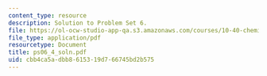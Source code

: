 ```yaml
---
content_type: resource
description: Solution to Problem Set 6.
file: https://ol-ocw-studio-app-qa.s3.amazonaws.com/courses/10-40-chemical-engineering-thermodynamics-fall-2003/cbb4ca5adbb8615319d766745bd2b575_ps06_4_soln.pdf
file_type: application/pdf
resourcetype: Document
title: ps06_4_soln.pdf
uid: cbb4ca5a-dbb8-6153-19d7-66745bd2b575
---
```

